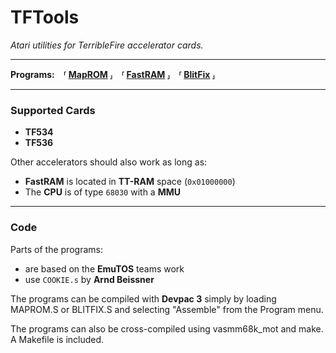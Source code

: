 
[MapROM]: Programs/MapROM.md
[FastRAM]: Programs/FastRAM.md
[BlitFix]: Programs/BlitFix.md



# TFTools
*Atari utilities for TerribleFire accelerator cards.*

---

**Programs: ⸢ [MapROM] ⸥ ⸢ [FastRAM] ⸥ ⸢ [BlitFix] ⸥**

---

### Supported Cards

- **TF534**
- **TF536**

Other accelerators should also work as long as:
- **FastRAM** is located in **TT-RAM** space (`0x01000000`)
- The **CPU** is of type `68030` with a **MMU**

---

### Code

Parts of the programs:
- are based on the **EmuTOS** teams work
- use `COOKIE.s` by **Arnd Beissner**

The programs can be compiled with **Devpac 3** simply by loading MAPROM.S or BLITFIX.S and selecting "Assemble" from the Program menu.

The programs can also be cross-compiled using vasmm68k_mot and make. A Makefile is included.

